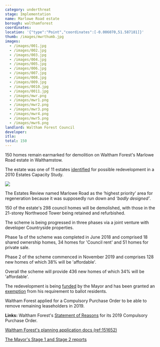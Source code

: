 ```yaml
---
category: underthreat
stage: Implementation
name: Marlowe Road estate
borough: walthamforest
coordinates:
location: '{"type":"Point","coordinates":[-0.006070,51.587181]}'
thumb: /images/mwrthumb.jpg
images:
  - /images/001.jpg
  - /images/002.jpg
  - /images/003.jpg
  - /images/004.jpg
  - /images/005.jpg
  - /images/006.jpg
  - /images/007.jpg
  - /images/008.jpg
  - /images/009.jpg
  - /images/0010.jpg
  - /images/0011.jpg
  - /images/mwr.png
  - /images/mwr1.png
  - /images/mwr2.png
  - /images/mwr3.png
  - /images/mwr4.png
  - /images/mwr5.png
  - /images/mwr6.png
landlord: Waltham Forest Council
developer:
itla:
total: 150
---
```

150 homes remain earmarked for demolition on Waltham Forest's Marlowe Road estate in Walthamstow.

The estate was one of 11 estates [identified](https://democracy.walthamforest.gov.uk/documents/s10654/4.2.%20LSP%20report%20-%20Estates%20Review.pdf) for possible redevelopment in a 2010 Estates Capacity Study.

<img src="/images/11estates.png" class="img-fluid rounded img-thumbnail">

The Estates Review named Marlowe Road as the ‘highest priority’ area for regeneration because it was supposedly run down and _‘badly designed’_.

150 of the estate's 298 council homes will be demolished, with those in the 21-storey Northwood Tower being retained and refurbished.

The scheme is being progressed in three phases via a joint venture with developer Countryside properties. 

Phase 1a of the scheme was completed in June 2018 and comprised 18 shared ownership homes, 34 homes for 'Council rent' and 51 homes for private sale. 

Phase 2 of the scheme commenced in November 2019 and comprises 128 new homes of which 38% will be 'affordable'.

Overall the scheme will provide 436 new homes of which 34% will be 'affordable'.

The redevelopment is being [funded](/approved/funding) by the Mayor and has been granted an [exemption](/approved/ballotrequirements) from his requirement to ballot residents.

Waltham Forest applied for a Compulsory Purchase Order to be able to remove remaining leaseholders in 2019. 

__Links:__
Waltham Forest's [Statement of Reasons](/images/MarloweRdCPO.pdf) for its 2019 Compulsory Purchase Order.

[Waltham Forest's planning application docs (ref:151652)](https://planning.walthamforest.gov.uk/planning/search-applications?civica.query.FullTextSearch=151652#VIEW?RefType=APPPlanCase&KeyText=151652)

[The Mayor's Stage 1 and Stage 2 reports](https://gla.force.com/pr/s/planning-application/a0i4J0000003TaCQAU/20163106as2?tabset-c2f3b=2)

